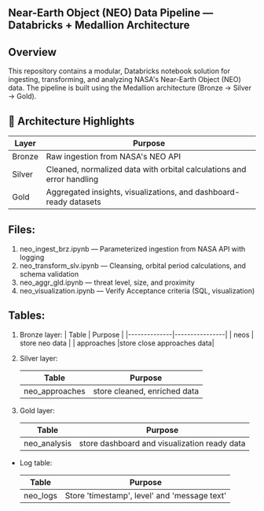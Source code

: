 
Near-Earth Object (NEO) Data Pipeline — Databricks + Medallion Architecture
---------------------------------------------------------------------------

Overview
--------

This repository contains a modular, Databricks notebook solution for ingesting, transforming, and analyzing NASA's Near-Earth Object (NEO) data.
The pipeline is built using the Medallion architecture (Bronze → Silver → Gold).

🔧 Architecture Highlights
---------------------------

| Layer        | Purpose | 
|--------------|---------|
| Bronze       | Raw ingestion from NASA's NEO API |
| Silver       | Cleaned, normalized data with orbital calculations and error handling |
| Gold         | Aggregated insights, visualizations, and dashboard-ready datasets     |


Files:
------

1. neo_ingest_brz.ipynb      — Parameterized ingestion from NASA API with logging
2. neo_transform_slv.ipynb   — Cleansing, orbital period calculations, and schema validation
3. neo_aggr_gld.ipynb        — threat level, size, and proximity
4. neo_visualization.ipynb   — Verify Acceptance criteria (SQL, visualization)


Tables:
-------

1. Bronze layer:
   | Table        | Purpose        |
   |--------------|----------------|
   | neos         | store neo data |
   | approaches   |store close approaches data|

2. Silver layer:

   | Table          | Purpose        |
   |----------------|----------------|
   | neo_approaches | store cleaned, enriched data |

4. Gold layer:

   | Table          | Purpose        |
   |----------------|----------------|
   | neo_analysis   | store dashboard and visualization ready data |


*  Log table:

   | Table          | Purpose        |
   |----------------|----------------|
   | neo_logs       | Store 'timestamp', level' and 'message text' |






